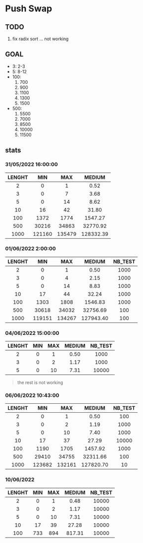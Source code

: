 # Push Swap

## TODO

1. fix radix sort ... not working

## GOAL

- 3:	2-3
- 5:	8-12
- 100:
	1. 700
	2. 900
	3. 1100
	4. 1300
	5. 1500
- 500:
	1. 5500
	2. 7000
	3. 8500
	4. 10000
	5. 11500

## stats

### 31/05/2022 16:00:00

|LENGHT|MIN   |MAX   |MEDIUM   |
|:----:|:----:|:----:|:-------:|
|2     |0     |1     |0.52     |
|3     |0     |7     |3.68     |
|5     |0     |14    |8.62     |
|10    |16    |42    |31.80    |
|100   |1372  |1774  |1547.27  |
|500   |30216 |34863 |32770.92 |
|1000  |121160|135479|128332.39|

### 01/06/2022 2:00:00

|LENGHT|MIN   |MAX   |MEDIUM   |NB_TEST|
|:----:|:----:|:----:|:-------:|:-----:|
|2     |0     |1     |0.50     |1000   |
|3     |0     |4     |2.15     |1000   |
|5     |0     |14    |8.83     |1000   |
|10    |17    |44    |32.24    |1000   |
|100   |1303  |1808  |1546.83  |1000   |
|500   |30618 |34032 |32756.69 |100    |
|1000  |119151|134267|127943.40|100    |

### 04/06/2022 15:00:00

|LENGHT|MIN   |MAX   |MEDIUM   |NB_TEST|
|:----:|:----:|:----:|:-------:|:-----:|
|2     |0     |1     |0.50     |1000   |
|3     |0     |2     |1.17     |1000   |
|5     |0     |10    |7.31     |10000  |

> the rest is not working

### 06/06/2022 10:43:00

|LENGHT|MIN   |MAX   |MEDIUM   |NB_TEST|
|:----:|:----:|:----:|:-------:|:-----:|
|2     |0     |1     |0.50     |100    |
|3     |0     |2     |1.19     |1000   |
|5     |0     |10    |7.40     |1000   |
|10    |17    |37    |27.29    |10000  |
|100   |1190  |1705  |1457.92  |1000   |
|500   |29410 |34755 |32311.66 |100    |
|1000  |123682|132161|127820.70|10     |

### 10/06/2022

|LENGHT|MIN   |MAX   |MEDIUM   |NB_TEST|
|:----:|:----:|:----:|:-------:|:-----:|
|2     |0     |1     |0.48     |10000  |
|3     |0     |2     |1.17     |10000  |
|5     |0     |10    |7.31     |10000  |
|10    |17    |39    |27.28    |10000  |
|100   |733   |894   |817.31   |10000  |
